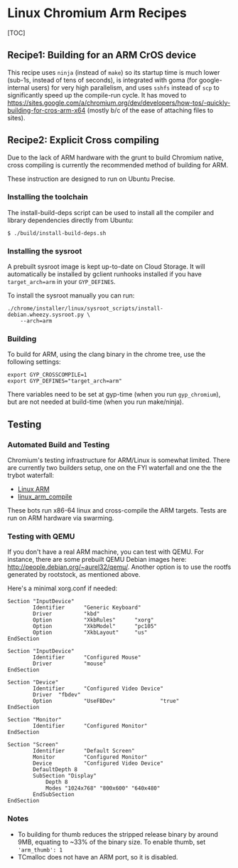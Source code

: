 # Linux Chromium Arm Recipes

[TOC]

## Recipe1: Building for an ARM CrOS device

This recipe uses `ninja` (instead of `make`) so its startup time is much lower
(sub-1s, instead of tens of seconds), is integrated with goma (for
google-internal users) for very high parallelism, and uses `sshfs` instead of
`scp` to significantly speed up the compile-run cycle. It has moved to
https://sites.google.com/a/chromium.org/dev/developers/how-tos/-quickly-building-for-cros-arm-x64
(mostly b/c of the ease of attaching files to sites).


## Recipe2: Explicit Cross compiling

Due to the lack of ARM hardware with the grunt to build Chromium native, cross
compiling is currently the recommended method of building for ARM.

These instruction are designed to run on Ubuntu Precise.

### Installing the toolchain

The install-build-deps script can be used to install all the compiler
and library dependencies directly from Ubuntu:

    $ ./build/install-build-deps.sh

### Installing the sysroot

A prebuilt sysroot image is kept up-to-date on Cloud Storage. It will
automatically be installed by gclient runhooks installed if you have
`target_arch=arm` in your `GYP_DEFINES`.

To install the sysroot manually you can run:

    ./chrome/installer/linux/sysroot_scripts/install-debian.wheezy.sysroot.py \
        --arch=arm

### Building

To build for ARM, using the clang binary in the chrome tree, use the following
settings:

    export GYP_CROSSCOMPILE=1
    export GYP_DEFINES="target_arch=arm"

There variables need to be set at gyp-time (when you run `gyp_chromium`),
but are not needed at build-time (when you run make/ninja).

## Testing

### Automated Build and Testing

Chromium's testing infrastructure for ARM/Linux is somewhat limited.
There are currently two builders setup, one on the FYI waterfall and one
the the trybot waterfall:

*   [Linux ARM](http://build.chromium.org/p/chromium.fyi/builders/Linux%20ARM)
*   [linux_arm_compile](http://build.chromium.org/p/tryserver.chromium.linux/builders/linux_arm_compile)

These bots run x86-64 linux and cross-compile the ARM targets.  Tests are
run on ARM hardware via swarming.

### Testing with QEMU

If you don't have a real ARM machine, you can test with QEMU. For instance,
there are some prebuilt QEMU Debian images here:
http://people.debian.org/~aurel32/qemu/. Another option is to use the rootfs
generated by rootstock, as mentioned above.

Here's a minimal xorg.conf if needed:

```
Section "InputDevice"
        Identifier      "Generic Keyboard"
        Driver          "kbd"
        Option          "XkbRules"      "xorg"
        Option          "XkbModel"      "pc105"
        Option          "XkbLayout"     "us"
EndSection

Section "InputDevice"
        Identifier      "Configured Mouse"
        Driver          "mouse"
EndSection

Section "Device"
        Identifier      "Configured Video Device"
        Driver  "fbdev"
        Option          "UseFBDev"              "true"
EndSection

Section "Monitor"
        Identifier      "Configured Monitor"
EndSection

Section "Screen"
        Identifier      "Default Screen"
        Monitor         "Configured Monitor"
        Device          "Configured Video Device"
        DefaultDepth 8
        SubSection "Display"
            Depth 8
            Modes "1024x768" "800x600" "640x480"
        EndSubSection
EndSection
```

### Notes

*   To building for thumb reduces the stripped release binary by around 9MB,
    equating to ~33% of the binary size.  To enable thumb, set `'arm_thumb': 1`
*   TCmalloc does not have an ARM port, so it is disabled.
